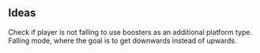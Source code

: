 

## Ideas

Check if player is not falling to use boosters as an additional platform type.
Falling mode, where the goal is to get downwards instead of upwards.
